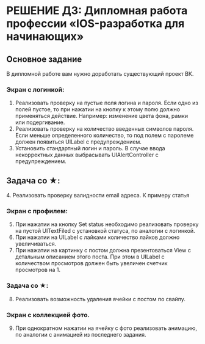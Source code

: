 # РЕШЕНИЕ ДЗ: Дипломная работа профессии «IOS-разработка для начинающих»

## Основное задание
В дипломной работе вам нужно доработать существующий проект ВК.

### Экран с логинкой:
1. Реализовать проверку на пустые поля логина и пароля. Если одно из полей пустое, то при нажатии на кнопку к этому полю должно применяться действие. Например: изменение цвета фона, рамки или подергивание.
2. Реализовать проверку на количество введенных символов пароля. Если меньше определенного количество, то под полем с паролеме должен появиться UILabel с предупреждением.
3. Установить стандартный логин и пароль. В случае ввода некорректных данных выбрасывать UIAlertController с предупреждением.
​
## Задача со ★:
​4. Реализовать проверку валидности email адреса. К примеру статья
​
### Экран с профилем:
5. При нажатии на кнопку Set status необходимо реализовать проверку на пустой UITextFiled с установкой статуса, по аналогии с логинкой.
6. При нажатии на UILabel с лайками количество лайков должно увеличиваться.
7. При нажатии на картинку с постом должна презентоваться View с детальным описанием этого поста. При этом в UILabel с количеством просмотров должен быть увеличен счетчик просмотров на 1.
​
### Задача со ★:​
8. Реализовать возможность удаления ячейки с постом по свайпу.
​
### Экран с коллекцией фото.
9. При однократном нажатии на ячейку с фото реализовать анимацию, по аналогии с анимацией из последнего задания.

